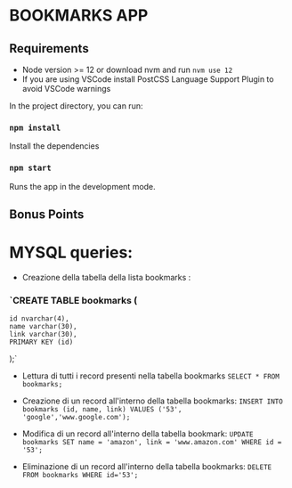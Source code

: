 # BOOKMARKS APP

## Requirements

- Node version >= 12 or download nvm and run `nvm use 12`
- If you are using VSCode install PostCSS Language Support Plugin to avoid VSCode warnings

In the project directory, you can run:
### `npm install`

Install the dependencies
### `npm start`

Runs the app in the development mode.

## Bonus Points

# MYSQL queries:

- Creazione della tabella della lista bookmarks :
### `CREATE TABLE bookmarks (
    id nvarchar(4),
    name varchar(30),
    link varchar(30),
    PRIMARY KEY (id)
);`

- Lettura di tutti i record presenti nella tabella bookmarks
`SELECT * FROM bookmarks;`

- Creazione di un record all'interno della tabella bookmarks:
`INSERT INTO bookmarks (id, name, link)
VALUES ('53', 'google','www.google.com');`

- Modifica di un record all'interno della tabella bookmark:
`UPDATE bookmarks
SET name = 'amazon', link = 'www.amazon.com'
WHERE id = '53';`

- Eliminazione di un record all'interno della tabella bookmarks:
`DELETE FROM bookmarks WHERE id='53';`